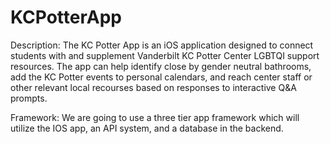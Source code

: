 # KCPotterApp

Description:
The KC Potter App is an iOS application designed to connect students with and supplement Vanderbilt KC Potter Center LGBTQI support resources.
The app can help identify close by gender neutral bathrooms, add the KC Potter events to personal calendars, and reach center staff or other relevant local recourses based on responses to interactive Q&A prompts.

Framework: We are going to use a three tier app framework which will utilize the IOS app, an API system, and a database in the backend. 
